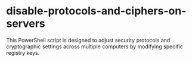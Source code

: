 # disable-protocols-and-ciphers-on-servers
 This PowerShell script is designed to adjust security protocols and cryptographic settings across multiple computers by modifying specific registry keys. 
